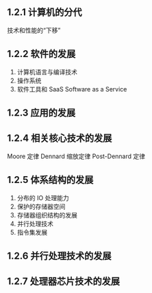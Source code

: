 ## 1.2.1 计算机的分代

技术和性能的“下移”

## 1.2.2 软件的发展
1. 计算机语言与编译技术
2. 操作系统
3. 软件工具和 SaaS Software as a Service

## 1.2.3 应用的发展

## 1.2.4 相关核心技术的发展

Moore 定律
Dennard 缩放定律
Post-Dennard 定律

## 1.2.5 体系结构的发展
1. 分布的 IO 处理能力
2. 保护的存储器空间
3. 存储器组织结构的发展
4. 并行处理技术
5. 指令集发展

## 1.2.6 并行处理技术的发展
## 1.2.7 处理器芯片技术的发展
